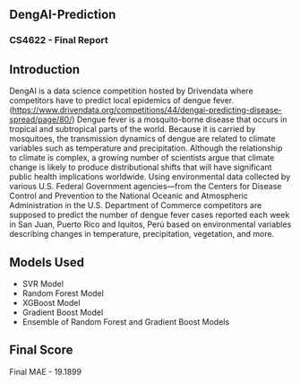 ## DengAI-Prediction
### CS4622 - Final Report

## Introduction

DengAI is a data science competition hosted by Drivendata where competitors have to predict local epidemics of dengue fever. (https://www.drivendata.org/competitions/44/dengai-predicting-disease-spread/page/80/) 
Dengue fever is a mosquito-borne disease that occurs in tropical and subtropical parts of the world. Because it is carried by mosquitoes, the transmission dynamics of dengue are related to climate variables such as temperature and precipitation. Although the relationship to climate is complex, a growing number of scientists argue that climate change is likely to produce distributional shifts that will have significant public health implications worldwide.
Using environmental data collected by various U.S. Federal Government agencies—from the Centers for Disease Control and Prevention to the National Oceanic and Atmospheric Administration in the U.S. Department of Commerce competitors are supposed to predict the number of dengue fever cases reported each week in San Juan, Puerto Rico and Iquitos, Perú based on environmental variables describing changes in temperature, precipitation, vegetation, and more.

## Models Used
- SVR Model
- Random Forest Model
- XGBoost Model
- Gradient Boost Model
- Ensemble of Random Forest and Gradient Boost Models

## Final Score
Final MAE - 19.1899
